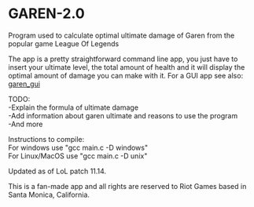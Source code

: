 # GAREN-2.0
 Program used to calculate optimal ultimate damage of Garen from the popular game League Of Legends

The app is a pretty straightforward command line app, you just have to insert your ultimate level, the total amount of health and it will display the optimal amount of damage you can make with it. For a GUI app see also: <a href="https://github.com/Alispezzate/garen_gui">garen_gui</a>

TODO:<br>
-Explain the formula of ultimate damage <br>
-Add information about garen ultimate and reasons to use the program<br>
-And more<br>

Instructions to compile:<br>
For windows use "gcc main.c -D windows"<br>
For Linux/MacOS use "gcc main.c -D unix"

Updated as of LoL patch 11.14.

This is a fan-made app and all rights are reserved to Riot Games based in Santa Monica, California.
